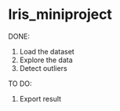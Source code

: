 # Iris_miniproject
DONE:
1) Load the dataset
2) Explore the data
3) Detect outliers

TO DO:
1) Export result
